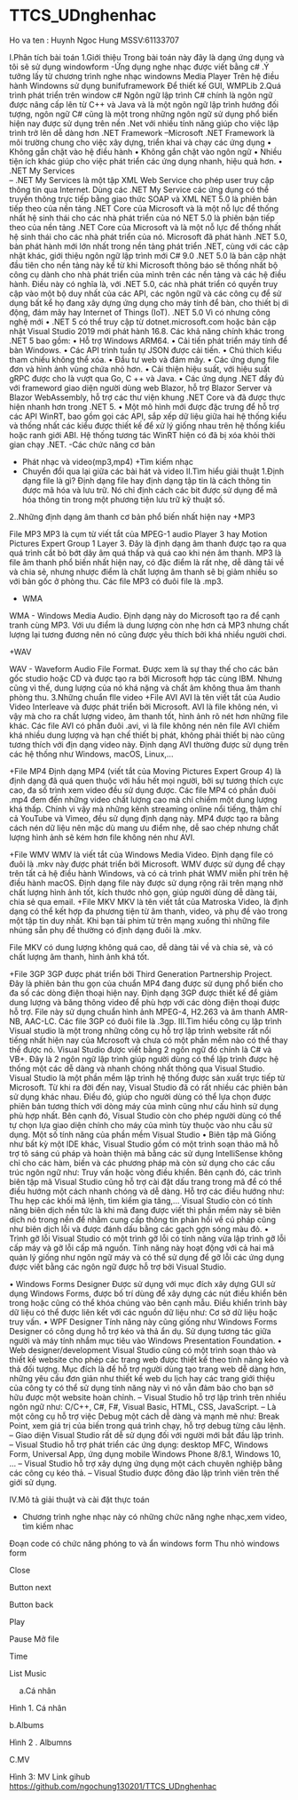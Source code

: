 # TTCS_UDnghenhac
Ho va ten : Huynh Ngoc Hung
MSSV:61133707



I.Phân tích bài toán
1.Giới thiệu
Trong bài toán này đây là dạng ứng dụng và tôi sẽ sử dụng windowform 
-Ứng dụng nghe nhạc được viết bằng c# .Ý tưởng lấy từ chương trình nghe nhạc windowns Media Player Trên hệ điều hành Windowns sử dụng bunifuframework Để thiết kế GUI, WMPLib
2.Quá trình phát triển trên window c#
Ngôn ngữ lập trình C# chính là ngôn ngữ được nâng cấp lên từ C++ và Java và là một ngôn ngữ lập trình hướng đối tượng, ngôn ngữ C# cũng là một trong những ngôn ngữ sử dụng phổ biến hiện nay được sử dụng trên nền .Net với nhiều tính năng giúp cho việc lập trình trở lên dễ dàng hơn
.NET Framework
–Microsoft .NET Framework là môi trường chung cho việc xây dựng, triển khai và chạy các ứng dụng 
• Không gắn chặt vào hệ điều hành 
• Không gắn chặt vào ngôn ngữ 
• Nhiều tiện ích khác giúp cho việc phát triển các ứng dụng nhanh, hiệu quả hơn.
• .NET My Services  
– .NET My Services là một tập XML Web Service cho phép user truy cập thông tin qua Internet. Dùng các .NET My Service các ứng dụng có thể truyền thông trực tiếp bằng giao thức SOAP và XML
NET 5.0 là phiên bản tiếp theo của nền tảng .NET Core của Microsoft và là một nỗ lực để thống nhất hệ sinh thái cho các nhà phát triển của nó
NET 5.0 là phiên bản tiếp theo của nền tảng .NET Core của Microsoft và là một nỗ lực để thống nhất hệ sinh thái cho các nhà phát triển của nó.
Microsoft đã phát hành .NET 5.0, bản phát hành mới lớn nhất trong nền tảng phát triển .NET, cùng với các cập nhật khác, giới thiệu ngôn ngữ lập trình mới C# 9.0
.NET 5.0 là bản cập nhật đầu tiên cho nền tảng này kể từ khi Microsoft thông báo sẽ thống nhất bộ công cụ dành cho nhà phát triển của mình trên các nền tảng và các hệ điều hành. Điều này có nghĩa là, với .NET 5.0, các nhà phát triển có quyền truy cập vào một bộ duy nhất của các API, các ngôn ngữ và các công cụ để sử dụng bất kể họ đang xây dựng ứng dụng  cho máy tính để bàn, cho thiết bị di động, đám mây hay Internet of Things (IoT).
.NET 5.0 Vì có nhưng công nghệ mới 
•	.NET 5 có thể truy cập từ dotnet.microsoft.com hoặc bản cập nhật Visual Studio 2019 mới phát hành 16.8. Các khả năng chính khác trong .NET 5 bao gồm:
•	Hỗ trợ Windows ARM64.
•	Cải tiến phát triển máy tính để bàn Windows.
•	Các API trình tuần tự JSON được cải tiến.
•	Chú thích kiểu tham chiếu không thể xóa.
•	Đầu tư web và đám mây.
•	Các ứng dụng file đơn và hình ảnh vùng chứa nhỏ hơn.
•	Cải thiện hiệu suất, với hiệu suất gRPC được cho là vượt qua Go, C ++ và Java.
•	Các ứng dụng .NET đầy đủ với frameword giao diện người dùng web Blazor, hỗ trợ Blazor Server và Blazor WebAssembly, hỗ trợ các thư viện khung .NET Core và đã được thực hiện nhanh hơn trong .NET 5.
•	Một mô hình mới được đặc trưng để hỗ trợ các API WinRT, bao gồm gọi các API, sắp xếp dữ liệu giữa hai hệ thống kiểu và thống nhất các kiểu được thiết kế để xử lý giống nhau trên hệ thống kiểu hoặc ranh giới ABI. Hệ thống tương tác WinRT hiện có đã bị xóa khỏi thời gian chạy .NET.
-Các chức năng cơ bản 
+ Phát nhạc và video(mp3,mp4)
+Tìm kiếm nhạc
+ Chuyển đổi qua lại giữa các bài hát và video
II.Tìm hiểu giải thuật 
1.Định dạng file là gì?
Định dạng file hay định dạng tập tin là cách thông tin được mã hóa và lưu trữ. Nó chỉ định cách các bit được sử dụng để mã hóa thông tin trong một phương tiện lưu trữ kỹ thuật số.




2..Những định dạng âm thanh cơ bản phổ biến nhất hiện nay
+MP3








File MP3 MP3 là cụm từ viết tắt của MPEG-1 audio Player 3 hay Motion Pictures Expert Group 1 Layer 3.
Đây là định dạng âm thanh được tạo ra qua quá trình cắt bỏ bớt dãy âm quá thấp và quá cao khi nén âm thanh. MP3 là file âm thanh phổ biến nhất hiện nay, có đặc điểm là rất nhẹ, dễ dàng tải về và chia sẻ, nhưng nhược điểm là chất lượng âm thanh sẽ bị giảm nhiều so với bản gốc ở phòng thu.
Các file MP3 có đuôi file là .mp3.
 +  WMA








WMA - Windows Media Audio. Định dạng này do Microsoft tạo ra để cạnh tranh cùng MP3. Với ưu điểm là dung lượng còn nhẹ hơn cả MP3 nhưng chất lượng lại tương đương nên nó cũng được yêu thích bởi khá nhiều người chơi.




+WAV









WAV - Waveform Audio File Format. Được xem là sự thay thế cho các bản gốc studio hoặc CD và được tạo ra bởi Microsoft hợp tác cùng IBM. Nhưng cũng vì thế, dung lượng của nó khá nặng và chất âm không thua âm thanh phòng thu.
3.Những chuẩn flle video 
+File AVI
AVI là tên viết tắt của Audio Video Interleave và được phát triển bởi Microsoft.
AVI là file không nén, vì vậy mà cho ra chất lượng video, âm thanh tốt, hình ảnh rõ nét hơn những file khác.
Các file AVI có phần đuôi .avi, vì là file không nén nên file AVI chiếm khá nhiều dung lượng và hạn chế thiết bị phát, không phải thiết bị nào cũng tương thích với địn dạng video này.
Định dạng AVI thường được sử dụng trên các hệ thống như Windows, macOS, Linux,...
 

+File MP4
Định dạng MP4 (viết tắt của Moving Pictures Expert Group 4) là định dạng đã quá quen thuộc với hầu hết mọi người, bởi sự tương thích cực cao, đa số trình xem video đều sử dụng được.
Các file MP4 có phần đuôi .mp4 đem đến những video chất lượng cao mà chỉ chiếm một dung lượng khá thấp. Chính vì vậy mà những kênh streaming online nổi tiếng, thậm chí cả YouTube và Vimeo, đều sử dụng định dạng này. MP4 được tạo ra bằng cách nén dữ liệu nên mặc dù mang ưu điểm nhẹ, dễ sao chép nhưng chất lượng hình ảnh sẽ kém hơn file không nén như AVI.











+File WMV
WMV là viết tắt của Windows Media Video. Định dạng file có đuôi là .mkv này được phát triển bởi Microsoft.
WMV được sử dụng để chạy trên tất cả hệ điều hành Windows, và có cả trình phát WMV miễn phí trên hệ điều hành macOS. Định dạng file này được sử dụng rộng rãi trên mạng nhờ chất lượng hình ảnh tốt, kích thước nhỏ gọn, giúp người dùng dễ dàng tải, chia sẻ qua email.
+File MKV
MKV là tên viết tắt của Matroska Video, là định dạng có thể kết hợp đa phương tiện từ âm thanh, video, và phụ đề vào trong một tập tin duy nhất. Khi bạn tải phim từ trên mạng xuống thì những file nhúng sẵn phụ đề thường có định dạng đuôi là .mkv.

File MKV có dung lượng không quá cao, dễ dàng tải về và chia sẻ, và có chất lượng âm thanh, hình ảnh khá tốt.










+File 3GP
3GP được phát triển bởi Third Generation Partnership Project. Đây là phiên bản thu gọn của chuẩn MP4 đang được sử dụng phổ biến cho đa số các dòng điện thoại hiện nay.
Định dạng 3GP được thiết kế để giảm dung lượng và băng thông video để phù hợp với các dòng điện thoại được hỗ trợ. File này sử dụng chuẩn hình ảnh MPEG-4, H2.263 và âm thanh AMR-NB, AAC-LC.
Các file 3GP có đuôi file là .3gp.
III.Tìm hiểu công cụ lập trình
Visual studio là một trong những công cụ hỗ trợ lập trình website rất nổi tiếng nhất hiện nay của Mcrosoft và chưa có một phần mềm nào có thể thay thế được nó. Visual Studio được viết bằng 2 ngôn ngữ đó chính là C# và VB+. Đây là 2 ngôn ngữ lập trình giúp người dùng có thể lập trình được hệ thống một các dễ dàng và nhanh chóng nhất thông qua Visual Studio.
Visual Studio là một phần mềm lập trình hệ thống được sản xuất trực tiếp từ Microsoft. Từ khi ra đời đến nay, Visual Studio đã có rất nhiều các phiên bản sử dụng khác nhau. Điều đó, giúp cho người dùng có thể lựa chọn được phiên bản tương thích với dòng máy của mình cũng như cấu hình sử dụng phù hợp nhất.
Bên cạnh đó, Visual Studio còn cho phép người dùng có thể tự chọn lựa giao diện chính cho máy của mình tùy thuộc vào nhu cầu sử dụng.
Một số tính năng của phần mềm Visual Studio
•	Biên tập mã
Giống như bất kỳ một IDE khác, Visual Studio gồm có một trình soạn thảo mã hỗ trợ tô sáng cú pháp và hoàn thiện mả bằng các sử dụng IntelliSense không chỉ cho các hàm, biến và các phương pháp mà còn sử dụng cho các cấu trúc ngôn ngữ như: Truy vấn hoặc vòng điều khiển.
Bên cạnh đó, các trình biên tập mã Visual Studio cũng hỗ trợ cài đặt dấu trang trong mã để có thể điều hướng một cách nhanh chóng và dễ dàng. Hỗ trợ các điều hướng như: Thu hẹp các khối mã lệnh, tìm kiếm gia tăng,…
Visual Studio còn có tính năng biên dịch nền tức là khi mã đang được viết thì phần mềm này sẽ biên dịch nó trong nền để nhằm cung cấp thông tin phản hồi về cú pháp cũng như biên dịch lỗi và được đánh dấu bằng các gạch gợn sóng màu đỏ.
•	Trình gỡ lỗi
Visual Studio có một trình gỡ lỗi có tính năng vừa lập trình gỡ lỗi cấp máy và gỡ lỗi cấp mã nguồn. Tính năng này hoạt động với cả hai mã quản lý giống như ngôn ngữ máy và có thể sử dụng để gỡ lỗi các ứng dụng được viết bằng các ngôn ngữ được hỗ trợ bởi Visual Studio.

•	Windows Forms Designer
Được sử dụng với mục đích xây dựng GUI sử dụng Windows Forms, được bố trí dùng để xây dựng các nút điều khiển bên trong hoặc cũng có thể khóa chúng vào bên cạnh mẫu. Điều khiển trình bày dữ liệu có thể được liên kết với các nguồn dữ liệu như: Cơ sở dữ liệu hoặc truy vấn.
•	WPF Designer
Tính năng này cũng giống như Windows Forms Designer có công dụng hỗ trợ kéo và thả ẩn dụ. Sử dụng tương tác giữa người và máy tính nhắm mục tiêu vào Windows Presentation Foundation.
•	Web designer/development
Visual Studio cũng có một trình soạn thảo và thiết kế website cho phép các trang web được thiết kế theo tính năng kéo và thả đối tượng. Mục đích là để hỗ trợ người dùng tạo trang web dễ dàng hơn, những yêu cầu đơn giản như thiết kế web du lịch hay các trang giới thiệu của công ty có thể sử dụng tính năng này vì nó vẫn đảm bảo cho bạn sở hữu được một website hoàn chỉnh.
– Visual Studio hỗ trợ lập trình trên nhiều ngôn ngữ như: C/C++, C#, F#, Visual Basic, HTML, CSS, JavaScript.
– Là một công cụ hỗ trợ việc Debug một cách dễ dàng và mạnh mẽ như: Break Point, xem giá trị của biến trong quá trình chạy, hỗ trợ debug từng câu lệnh.
– Giao diện Visual Studio rất dễ sử dụng đối với người mới bắt đầu lập trình.
– Visual Studio hỗ trợ phát triển các ứng dụng: desktop MFC, Windows Form, Universal App, ứng dụng mobile Windows Phone 8/8.1, Windows 10, …
– Visual Studio hỗ trợ xây dựng ứng dụng một cách chuyên nghiệp bằng các công cụ kéo thả.
– Visual Studio được đông đảo lập trình viên trên thế giới sử dụng.

IV.Mô tả giải thuật và cài đặt thực toán
- Chương trình nghe nhạc này có những chức năng nghe nhạc,xem video, tìm kiếm nhac
 
Đoạn code có chức năng phóng to và ẩn windows form 
Thu nhỏ windows form
 
Close
 
Button next
 
Button back
 
Play
 
Pause
 Mở file 







 



Time
 
List Music
 





 
a.Cá nhân













Hình 1. Cá nhân

b.Albums













Hình 2 . Albumns

C.MV














Hình 3: MV
Link gihub https://github.com/ngochung130201/TTCS_UDnghenhac





